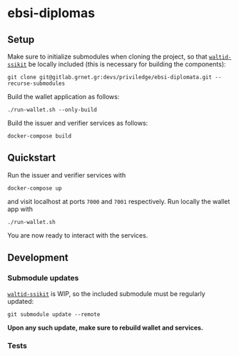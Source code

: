 # ebsi-diplomas

## Setup

Make sure to initialize submodules when cloning the project, so that
[`waltid-ssikit`](https://github.com/walt-id/waltid-ssikit) be locally included
(this is necessary for building the components):

```commandline
git clone git@gitlab.grnet.gr:devs/priviledge/ebsi-diplomata.git --recurse-submodules
```

Build the wallet application as follows:

```commandline
./run-wallet.sh --only-build
```

Build the issuer and verifier services as follows:

```commandline
docker-compose build
```

## Quickstart

Run the issuer and verifier services with

```commandline
docker-compose up
```

and visit localhost at ports `7000` and `7001` respectively. Run locally
the wallet app with

```commandline
./run-wallet.sh
```

You are now ready to interact with the services.

## Development

### Submodule updates

[`waltid-ssikit`](https://github.com/walt-id/waltid-ssikit) is WIP, so the
included submodule must be regularly updated:

```commandline
git submodule update --remote
```

**Upon any such update, make sure to rebuild wallet and services.**

### Tests

